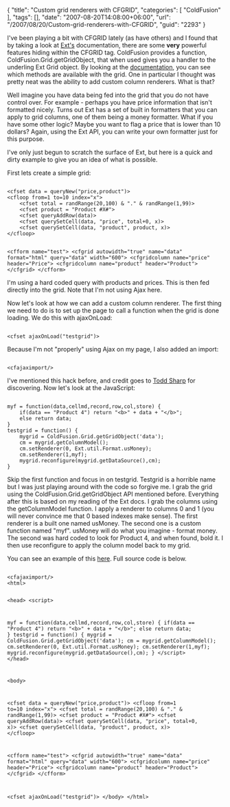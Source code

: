 {
	"title": "Custom grid renderers with CFGRID",
	"categories": [
		"ColdFusion"
	],
	"tags": [],
	"date": "2007-08-20T14:08:00+06:00",
	"url": "/2007/08/20/Custom-grid-renderers-with-CFGRID",
	"guid": "2293"
}

I've been playing a bit with CFGRID lately (as have others) and I found that by taking a look at <a href="http://extjs.com/">Ext's</a> documentation, there are some <b>very</b> powerful features hiding within the CFGRID tag. ColdFusion provides a function, ColdFusion.Grid.getGridObject, that when used gives you a handler to the underling Ext Grid object. By looking at the <a href="http://extjs.com/deploy/ext/docs/">documentation</a>, you can see which methods are available with the grid. One in particular I thought was pretty neat was the ability to add custom column renderers. What is that?

Well imagine you have data being fed into the grid that you do not have control over. For example - perhaps you have price information that isn't formatted nicely. Turns out Ext has a set of built in formatters that you can apply to grid columns, one of them being a money formatter. What if you have some other logic? Maybe you want to flag a price that is lower than 10 dollars? Again, using the Ext API, you can write your own formatter just for this purpose.

I've only just begun to scratch the surface of Ext, but here is a quick and dirty example to give you an idea of what is possible.
<!--more-->
First lets create a simple grid:

<code>
&lt;cfset data = queryNew("price,product")&gt;
&lt;cfloop from=1 to=10 index="x"&gt;
	&lt;cfset total = randRange(20,100) & "." & randRange(1,99)&gt;
	&lt;cfset product = "Product #X#"&gt;
	&lt;cfset queryAddRow(data)&gt;
	&lt;cfset querySetCell(data, "price", total+0, x)&gt;
	&lt;cfset querySetCell(data, "product", product, x)&gt;
&lt;/cfloop&gt;

&lt;cfform name="test"&gt;
&lt;cfgrid autowidth="true" name="data" format="html" query="data" width="600"&gt;
   &lt;cfgridcolumn name="price" header="Price"&gt;
   &lt;cfgridcolumn name="product" header="Product"&gt;
&lt;/cfgrid&gt;
&lt;/cfform&gt;
</code>

I'm using a hard coded query with products and prices. This is then fed directly into the grid. Note that I'm not using Ajax here.

Now let's look at how we can add a custom column renderer. The first thing we need to do is to set up the page to call a function when the grid is done loading. We do this with ajaxOnLoad:

<code>
&lt;cfset ajaxOnLoad("testgrid")&gt;
</code>

Because I'm not "properly" using Ajax on my page, I also added an import:

<code>
&lt;cfajaximport/&gt;
</code>

I've mentioned this hack before, and credit goes to <a href="http://cfsilence.com/blog/client/">Todd Sharp</a> for discovering. Now let's look at the JavaScript:

<code>
myf = function(data,cellmd,record,row,col,store) {
	if(data == "Product 4") return "&lt;b&gt;" + data + "&lt;/b&gt;";
	else return data;
}
testgrid = function() {
	mygrid = ColdFusion.Grid.getGridObject('data');
	cm = mygrid.getColumnModel();
	cm.setRenderer(0, Ext.util.Format.usMoney);
	cm.setRenderer(1,myf);
	mygrid.reconfigure(mygrid.getDataSource(),cm);
}
</code>

Skip the first function and focus in on testgrid. Testgrid is a horrible name but I was just playing around with the code so forgive me. I grab the grid using the ColdFusion.Grid.getGridObject API mentioned before. Everything after this is based on my reading of the Ext docs. I grab the columns using the getColumnModel function. I apply a renderer to columns 0 and 1 (you will never convince me that 0 based indexes make sense). The first renderer is a built one named usMoney. The second one is a custom function named "myf". usMoney will do what you imagine - format money. The second was hard coded to look for Product 4, and when found, bold it. I then use reconfigure to apply the column model back to my grid.

You can see an example of this <a href="http://www.raymondcamden.com/demos/gridc.cfm">here</a>. Full source code is below.

<code>
&lt;cfajaximport/&gt;
&lt;html&gt;

&lt;head&gt;
&lt;script&gt;
		
myf = function(data,cellmd,record,row,col,store) {
	if(data == "Product 4") return "&lt;b&gt;" + data + "&lt;/b&gt;";
	else return data;
}
testgrid = function() {
	mygrid = ColdFusion.Grid.getGridObject('data');
	cm = mygrid.getColumnModel();
	cm.setRenderer(0, Ext.util.Format.usMoney);
	cm.setRenderer(1,myf);
	mygrid.reconfigure(mygrid.getDataSource(),cm);
}
&lt;/script&gt;
&lt;/head&gt;

&lt;body&gt;

&lt;cfset data = queryNew("price,product")&gt;
&lt;cfloop from=1 to=10 index="x"&gt;
	&lt;cfset total = randRange(20,100) & "." & randRange(1,99)&gt;
	&lt;cfset product = "Product #X#"&gt;
	&lt;cfset queryAddRow(data)&gt;
	&lt;cfset querySetCell(data, "price", total+0, x)&gt;
	&lt;cfset querySetCell(data, "product", product, x)&gt;
&lt;/cfloop&gt;

&lt;cfform name="test"&gt;
&lt;cfgrid autowidth="true" name="data" format="html" query="data" width="600"&gt;
   &lt;cfgridcolumn name="price" header="Price"&gt;
   &lt;cfgridcolumn name="product" header="Product"&gt;
&lt;/cfgrid&gt;
&lt;/cfform&gt;

&lt;cfset ajaxOnLoad("testgrid")&gt;
&lt;/body&gt;
&lt;/html&gt;
</code>